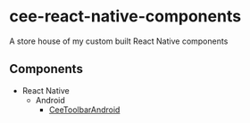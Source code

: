 # cee-react-native-components
A store house of my custom built React Native components

## Components
* React Native
  * Android
    * [CeeToolbarAndroid](components/android/CeeToolbarAndroid.js)
